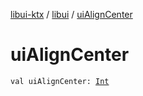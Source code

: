 [libui-ktx](../index.md) / [libui](index.md) / [uiAlignCenter](./ui-align-center.md)

# uiAlignCenter

`val uiAlignCenter: `[`Int`](https://kotlinlang.org/api/latest/jvm/stdlib/kotlin/-int/index.html)